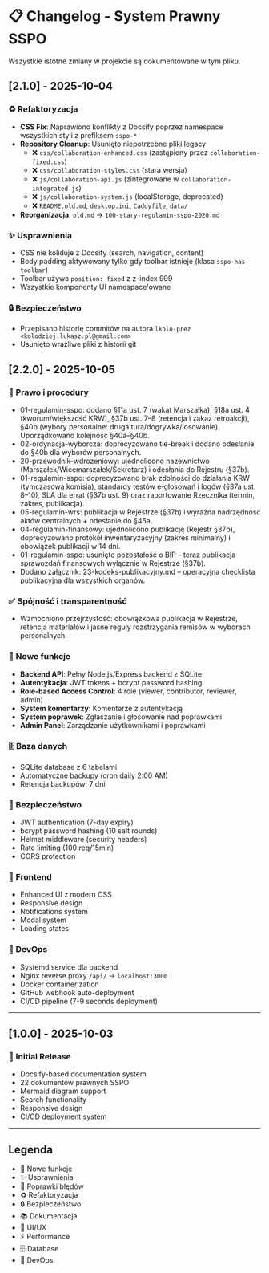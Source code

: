 # 📋 Changelog - System Prawny SSPO

Wszystkie istotne zmiany w projekcie są dokumentowane w tym pliku.

## [2.1.0] - 2025-10-04

### ♻️ Refaktoryzacja
- **CSS Fix**: Naprawiono konflikty z Docsify poprzez namespace wszystkich styli z prefiksem `sspo-*`
- **Repository Cleanup**: Usunięto niepotrzebne pliki legacy
  - ❌ `css/collaboration-enhanced.css` (zastąpiony przez `collaboration-fixed.css`)
  - ❌ `css/collaboration-styles.css` (stara wersja)
  - ❌ `js/collaboration-api.js` (zintegrowane w `collaboration-integrated.js`)
  - ❌ `js/collaboration-system.js` (localStorage, deprecated)
  - ❌ `README.old.md`, `desktop.ini`, `Caddyfile`, `data/`
- **Reorganizacja**: `old.md` → `100-stary-regulamin-sspo-2020.md`

### ✨ Usprawnienia
- CSS nie koliduje z Docsify (search, navigation, content)
- Body padding aktywowany tylko gdy toolbar istnieje (klasa `sspo-has-toolbar`)
- Toolbar używa `position: fixed` z z-index 999
- Wszystkie komponenty UI namespace'owane

### 🔒 Bezpieczeństwo
- Przepisano historię commitów na autora `lkolo-prez <kolodziej.lukasz.pl@gmail.com>`
- Usunięto wrażliwe pliki z historii git


## [2.2.0] - 2025-10-05

### 📜 Prawo i procedury
- 01-regulamin-sspo: dodano §11a ust. 7 (wakat Marszałka), §18a ust. 4 (kworum/większość KRW), §37b ust. 7–8 (retencja i zakaz retroakcji), §40b (wybory personalne: druga tura/dogrywka/losowanie). Uporządkowano kolejność §40a–§40b.
- 02-ordynacja-wyborcza: doprecyzowano tie-break i dodano odesłanie do §40b dla wyborów personalnych.
- 20-przewodnik-wdrozeniowy: ujednolicono nazewnictwo (Marszałek/Wicemarszałek/Sekretarz) i odesłania do Rejestru (§37b).
 - 01-regulamin-sspo: doprecyzowano brak zdolności do działania KRW (tymczasowa komisja), standardy testów e‑głosowań i logów (§37a ust. 8–10), SLA dla errat (§37b ust. 9) oraz raportowanie Rzecznika (termin, zakres, publikacja).
 - 05-regulamin-wrs: publikacja w Rejestrze (§37b) i wyraźna nadrzędność aktów centralnych + odesłanie do §45a.
 - 04-regulamin-finansowy: ujednolicono publikację (Rejestr §37b), doprecyzowano protokół inwentaryzacyjny (zakres minimalny) i obowiązek publikacji w 14 dni.
 - 01-regulamin-sspo: usunięto pozostałość o BIP – teraz publikacja sprawozdań finansowych wyłącznie w Rejestrze (§37b).
 - Dodano załącznik: 23-kodeks-publikacyjny.md – operacyjna checklista publikacyjna dla wszystkich organów.

### ✅ Spójność i transparentność
- Wzmocniono przejrzystość: obowiązkowa publikacja w Rejestrze, retencja materiałów i jasne reguły rozstrzygania remisów w wyborach personalnych.



### 🚀 Nowe funkcje
- **Backend API**: Pełny Node.js/Express backend z SQLite
- **Autentykacja**: JWT tokens + bcrypt password hashing
- **Role-based Access Control**: 4 role (viewer, contributor, reviewer, admin)
- **System komentarzy**: Komentarze z autentykacją
- **System poprawek**: Zgłaszanie i głosowanie nad poprawkami
- **Admin Panel**: Zarządzanie użytkownikami i poprawkami

### 🗄️ Baza danych
- SQLite database z 6 tabelami
- Automatyczne backupy (cron daily 2:00 AM)
- Retencja backupów: 7 dni

### 🔐 Bezpieczeństwo
- JWT authentication (7-day expiry)
- bcrypt password hashing (10 salt rounds)
- Helmet middleware (security headers)
- Rate limiting (100 req/15min)
- CORS protection

### 🎨 Frontend
- Enhanced UI z modern CSS
- Responsive design
- Notifications system
- Modal system
- Loading states

### 🐳 DevOps
- Systemd service dla backend
- Nginx reverse proxy `/api/` → `localhost:3000`
- Docker containerization
- GitHub webhook auto-deployment
- CI/CD pipeline (7-9 seconds deployment)

---

## [1.0.0] - 2025-10-03

### 🎉 Initial Release
- Docsify-based documentation system
- 22 dokumentów prawnych SSPO
- Mermaid diagram support
- Search functionality
- Responsive design
- CI/CD deployment system

---

## Legenda

- 🚀 Nowe funkcje
- ✨ Usprawnienia
- 🐛 Poprawki błędów
- ♻️ Refaktoryzacja
- 🔒 Bezpieczeństwo
- 📚 Dokumentacja
- 🎨 UI/UX
- ⚡ Performance
- 🗄️ Database
- 🐳 DevOps
